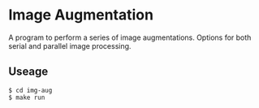 # Image Augmentation

A program to perform a series of image augmentations. Options for both serial and parallel image processing.


## Useage

```
$ cd img-aug
$ make run
```